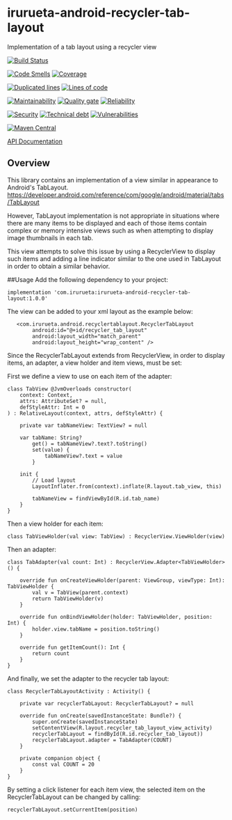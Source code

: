 # irurueta-android-recycler-tab-layout
Implementation of a tab layout using a recycler view

[![Build Status](https://github.com/albertoirurueta/irurueta-android-recycler-tab-layout/actions/workflows/main.yml/badge.svg)](https://github.com/albertoirurueta/irurueta-android-recycler-tab-layout/actions)

[![Code Smells](https://sonarcloud.io/api/project_badges/measure?project=albertoirurueta_irurueta-android-recycler-tab-layout&metric=code_smells)](https://sonarcloud.io/dashboard?id=albertoirurueta_irurueta-android-recycler-tab-layout)
[![Coverage](https://sonarcloud.io/api/project_badges/measure?project=albertoirurueta_irurueta-android-recycler-tab-layout&metric=coverage)](https://sonarcloud.io/dashboard?id=albertoirurueta_irurueta-android-recycler-tab-layout)

[![Duplicated lines](https://sonarcloud.io/api/project_badges/measure?project=albertoirurueta_irurueta-android-recycler-tab-layout&metric=duplicated_lines_density)](https://sonarcloud.io/dashboard?id=albertoirurueta_irurueta-android-recycler-tab-layout)
[![Lines of code](https://sonarcloud.io/api/project_badges/measure?project=albertoirurueta_irurueta-android-recycler-tab-layout&metric=ncloc)](https://sonarcloud.io/dashboard?id=albertoirurueta_irurueta-android-recycler-tab-layout)

[![Maintainability](https://sonarcloud.io/api/project_badges/measure?project=albertoirurueta_irurueta-android-recycler-tab-layout&metric=sqale_rating)](https://sonarcloud.io/dashboard?id=albertoirurueta_irurueta-android-recycler-tab-layout)
[![Quality gate](https://sonarcloud.io/api/project_badges/measure?project=albertoirurueta_irurueta-android-recycler-tab-layout&metric=alert_status)](https://sonarcloud.io/dashboard?id=albertoirurueta_irurueta-android-recycler-tab-layout)
[![Reliability](https://sonarcloud.io/api/project_badges/measure?project=albertoirurueta_irurueta-android-recycler-tab-layout&metric=reliability_rating)](https://sonarcloud.io/dashboard?id=albertoirurueta_irurueta-android-recycler-tab-layout)

[![Security](https://sonarcloud.io/api/project_badges/measure?project=albertoirurueta_irurueta-android-recycler-tab-layout&metric=security_rating)](https://sonarcloud.io/dashboard?id=albertoirurueta_irurueta-android-recycler-tab-layout)
[![Technical debt](https://sonarcloud.io/api/project_badges/measure?project=albertoirurueta_irurueta-android-recycler-tab-layout&metric=sqale_index)](https://sonarcloud.io/dashboard?id=albertoirurueta_irurueta-android-recycler-tab-layout)
[![Vulnerabilities](https://sonarcloud.io/api/project_badges/measure?project=albertoirurueta_irurueta-android-recycler-tab-layout&metric=vulnerabilities)](https://sonarcloud.io/dashboard?id=albertoirurueta_irurueta-android-recycler-tab-layout)

[![Maven Central](https://maven-badges.herokuapp.com/maven-central/com.irurueta/irurueta-android-recycler-tab-layout/badge.svg)](https://search.maven.org/artifact/com.irurueta/irurueta-android-recycler-tab-layout/1.0.0/aar)

[API Documentation](http://albertoirurueta.github.io/irurueta-android-recycler-tab-layout)

## Overview

This library contains an implementation of a view similar in appearance to Android's TabLayout.
https://developer.android.com/reference/com/google/android/material/tabs/TabLayout

However, TabLayout implementation is not appropriate in situations where there are many items to be
displayed and each of those items contain complex or memory intensive views such as when attempting
to display image thumbnails in each tab.

This view attempts to solve this issue by using a RecyclerView to display such items and adding a
line indicator similar to the one used in TabLayout in order to obtain a similar behavior.

##Usage
Add the following dependency to your project:

```
implementation 'com.irurueta:irurueta-android-recycler-tab-layout:1.0.0'
```

The view can be added to your xml layout as the example below:

```
   <com.irurueta.android.recyclertablayout.RecyclerTabLayout
        android:id="@+id/recycler_tab_layout"
        android:layout_width="match_parent"
        android:layout_height="wrap_content" />
```

Since the RecyclerTabLayout extends from RecyclerView,
in order to display items, an adapter, a view holder and item views, must be set:

First we define a view to use on each item of the adapter:
```
class TabView @JvmOverloads constructor(
    context: Context,
    attrs: AttributeSet? = null,
    defStyleAttr: Int = 0
) : RelativeLayout(context, attrs, defStyleAttr) {

    private var tabNameView: TextView? = null

    var tabName: String?
        get() = tabNameView?.text?.toString()
        set(value) {
            tabNameView?.text = value
        }

    init {
        // Load layout
        LayoutInflater.from(context).inflate(R.layout.tab_view, this)

        tabNameView = findViewById(R.id.tab_name)
    }
}
```

Then a view holder for each item:
```
class TabViewHolder(val view: TabView) : RecyclerView.ViewHolder(view)
```

Then an adapter:
```
class TabAdapter(val count: Int) : RecyclerView.Adapter<TabViewHolder>() {

    override fun onCreateViewHolder(parent: ViewGroup, viewType: Int): TabViewHolder {
        val v = TabView(parent.context)
        return TabViewHolder(v)
    }

    override fun onBindViewHolder(holder: TabViewHolder, position: Int) {
        holder.view.tabName = position.toString()
    }

    override fun getItemCount(): Int {
        return count
    }
}
```

And finally, we set the adapter to the recycler tab layout:
```
class RecyclerTabLayoutActivity : Activity() {

    private var recyclerTabLayout: RecyclerTabLayout? = null

    override fun onCreate(savedInstanceState: Bundle?) {
        super.onCreate(savedInstanceState)
        setContentView(R.layout.recycler_tab_layout_view_activity)
        recyclerTabLayout = findById(R.id.recycler_tab_layout))
        recyclerTabLayout.adapter = TabAdapter(COUNT)
    }
    
    private companion object {
        const val COUNT = 20
    }    
}

```

By setting a click listener for each item view, the selected item on the RecyclerTabLayout can be
changed by calling:
```
recyclerTabLayout.setCurrentItem(position)
```